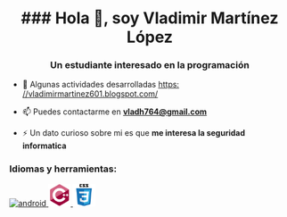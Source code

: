 <h1 align="center">### Hola 👋, soy Vladimir Martínez López</h1>
<h3 align="center">Un estudiante interesado en la programación</h3>

- 📝 Algunas actividades desarrolladas [https: //vladimirmartinez601.blogspot.com/](https://vladimirmartinez601.blogspot.com/)

- 📫 Puedes contactarme en **vladh764@gmail.com**

- ⚡ Un dato curioso sobre mi es que **me interesa la seguridad informatica**


<p align="left">
</p>

<h3 align="left">Idiomas y herramientas:</h3>
<p align="left"> <a href="https://developer.android.com" target="_blank" rel="noreferrer"> <img src="https://raw.githubusercontent.com/devicons /devicon/master/icons/android/android-original-wordmark.svg" alt="android" width="40" height="40"/> </a> <a href="https://www.w3schools .com/cpp/" target="_blank" rel="noreferrer"> <img src="https://raw.githubusercontent.com/devicons/devicon/master/icons/cplusplus/cplusplus-original.svg" alt= "cplusplus" width="40" height="40"/> </a> <a href="https://www.w3schools.com/css/" target="_blank" rel="noreferrer"><img src="https://raw.githubusercontent.com/devicons/devicon/master/icons/css3/css3-original-wordmark.svg" alt="css3" width="40" height="40"/> </a> <a href="https://www.w3.org/html/" target="_blank" rel="noreferrer">
